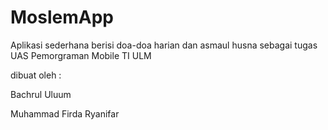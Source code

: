 # MoslemApp

Aplikasi sederhana berisi doa-doa harian dan asmaul husna sebagai tugas UAS Pemorgraman Mobile TI ULM

dibuat oleh : 

Bachrul Uluum

Muhammad Firda Ryanifar